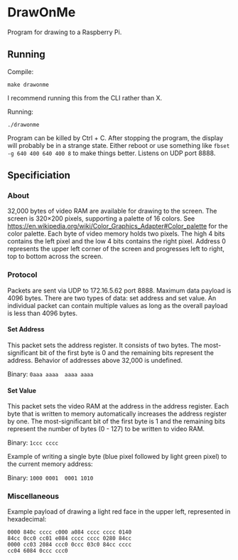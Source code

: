 # DrawOnMe
Program for drawing to a Raspberry Pi.
## Running
Compile:

    make drawonme

I recommend running this from the CLI rather than X.

Running:

    ./drawonme

Program can be killed by Ctrl + C. After stopping the program, the display will probably be in a strange state. Either reboot or use something like `fbset -g 640 400 640 400 8` to make things better. Listens on UDP port 8888. 
## Specificiation
### About
32,000 bytes of video RAM are available for drawing to the screen. The screen is 320×200 pixels, supporting a palette of 16 colors. See https://en.wikipedia.org/wiki/Color_Graphics_Adapter#Color_palette for the color palette. Each byte of video memory holds two pixels. The high 4 bits contains the left pixel and the low 4 bits contains the right pixel. Address 0 represents the upper left corner of the screen and progresses left to right, top to bottom across the screen.
### Protocol
Packets are sent via UDP to 172.16.5.62 port 8888. Maximum data payload is 4096 bytes. There are two types of data: set address and set value. An individual packet can contain multiple values as long as the overall payload is less than 4096 bytes.
#### Set Address 
This packet sets the address register. It consists of two bytes. The most-significant bit of the first byte is 0 and the remaining bits represent the address. Behavior of addresses above 32,000 is undefined.

Binary: `0aaa aaaa  aaaa aaaa`
#### Set Value 
This packet sets the video RAM at the address in the address register. Each byte that is written to memory automatically increases the address register by one. The most-significant bit of the first byte is 1 and the remaining bits represent the number of bytes (0 - 127) to be written to video RAM. 

Binary: `1ccc cccc`

Example of writing a single byte (blue pixel followed by light green pixel) to the current memory address:

Binary: `1000 0001  0001 1010`
### Miscellaneous
Example payload of drawing a light red face in the upper left, represented in hexadecimal:

    0000 840c cccc c000 a084 cccc cccc 0140
    84cc 0cc0 cc01 e084 cccc cccc 0280 84cc
    0000 cc03 2084 ccc0 0ccc 03c0 84cc cccc
    cc04 6084 0ccc ccc0
